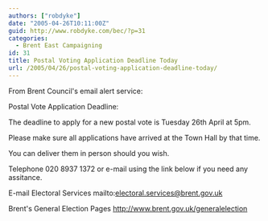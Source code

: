 ```yaml
---
authors: ["robdyke"]
date: "2005-04-26T10:11:00Z"
guid: http://www.robdyke.com/bec/?p=31
categories:
  - Brent East Campaigning
id: 31
title: Postal Voting Application Deadline Today
url: /2005/04/26/postal-voting-application-deadline-today/
---
```

From Brent Council's email alert service:

Postal Vote Application Deadline:

The deadline to apply for a new postal vote is Tuesday 26th April at 5pm.
  
Please make sure all applications have arrived at the Town Hall by that time.
  
You can deliver them in person should you wish.

Telephone 020 8937 1372 or e-mail using the link below if you need any assitance.
  
E-mail Electoral Services mailto:electoral.services@brent.gov.uk
  
Brent's General Election Pages http://www.brent.gov.uk/generalelection